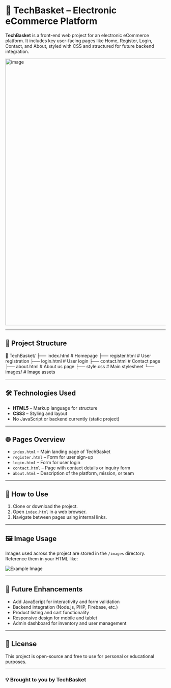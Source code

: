 # 🧺 TechBasket – Electronic eCommerce Platform

**TechBasket** is a front-end web project for an electronic eCommerce platform. It includes key user-facing pages like Home, Register, Login, Contact, and About, styled with CSS and structured for future backend integration.

<img width="1885" height="839" alt="image" src="https://github.com/user-attachments/assets/0861344b-c6de-4e53-b849-22eb6f2a521f" />

---

## 📁 Project Structure



📁 TechBasket/
├── index.html         # Homepage
├── register.html      # User registration
├── login.html         # User login
├── contact.html       # Contact page
├── about.html         # About us page
├── style.css          # Main stylesheet
└── images/            # Image assets


---

## 🛠️ Technologies Used

- **HTML5** – Markup language for structure
- **CSS3** – Styling and layout
- No JavaScript or backend currently (static project)

---

## 🌐 Pages Overview

- `index.html` – Main landing page of TechBasket
- `register.html` – Form for user sign-up
- `login.html` – Form for user login
- `contact.html` – Page with contact details or inquiry form
- `about.html` – Description of the platform, mission, or team

---

## 🚀 How to Use

1. Clone or download the project.
2. Open `index.html` in a web browser.
3. Navigate between pages using internal links.

---

## 🖼️ Image Usage

Images used across the project are stored in the `/images` directory. Reference them in your HTML like:

<img src="images/example.jpg" alt="Example Image">

---

## 🔮 Future Enhancements

* Add JavaScript for interactivity and form validation
* Backend integration (Node.js, PHP, Firebase, etc.)
* Product listing and cart functionality
* Responsive design for mobile and tablet
* Admin dashboard for inventory and user management

---


## 📜 License

This project is open-source and free to use for personal or educational purposes.

---

### 💡 Brought to you by **TechBasket**

